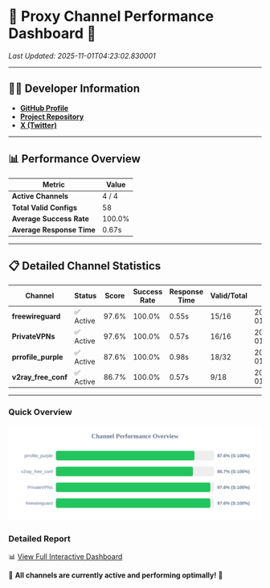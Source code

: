 # 🌟 Proxy Channel Performance Dashboard 🌟

_Last Updated: 2025-11-01T04:23:02.830001_

---

## 👩‍💻 Developer Information

- **[GitHub Profile](https://github.com/4n0nymou3)**  
- **[Project Repository](https://github.com/4n0nymou3/multi-proxy-config-fetcher)**  
- **[X (Twitter)](https://x.com/4n0nymou3)**  

---

## 📊 Performance Overview

| Metric                | Value       |
|-----------------------|-------------|
| **Active Channels**   | 4 / 4       |
| **Total Valid Configs** | 58          |
| **Average Success Rate** | 100.0%      |
| **Average Response Time** | 0.67s       |

---

## 📋 Detailed Channel Statistics

| Channel          | Status     | Score  | Success Rate | Response Time | Valid/Total | Last Success               |
|------------------|------------|--------|--------------|---------------|-------------|----------------------------|
| **freewireguard**  | ✅ Active  | 97.6%  | 100.0% | 0.55s         | 15/16       | 2025-11-01T04:23:02.827895 |
| **PrivateVPNs**  | ✅ Active  | 97.6%  | 100.0% | 0.57s         | 16/16       | 2025-11-01T04:23:02.248438 |
| **prrofile_purple**  | ✅ Active  | 87.6%  | 100.0% | 0.98s         | 18/32       | 2025-11-01T04:23:01.013049 |
| **v2ray_free_conf**  | ✅ Active  | 86.7%  | 100.0% | 0.57s         | 9/18       | 2025-11-01T04:23:01.641977 |

---

### Quick Overview
<div align="center">
  <a href="https://raw.githubusercontent.com/nullluser/NullRepo/refs/heads/main/assets/channel_stats_chart.svg">
    <img src="https://raw.githubusercontent.com/nullluser/NullRepo/refs/heads/main/assets/channel_stats_chart.svg" alt="Source Performance Statistics" width="800">
  </a>
</div>

### Detailed Report
📊 [View Full Interactive Dashboard](https://htmlpreview.github.io/?https://github.com/nullluser/NullRepo/blob/main/assets/performance_report.html)

🎉 **All channels are currently active and performing optimally!** 🎉
